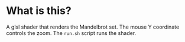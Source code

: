 # What is this?

A glsl shader that renders the Mandelbrot set. The mouse Y coordinate
controls the zoom. The `run.sh` script runs the shader.
